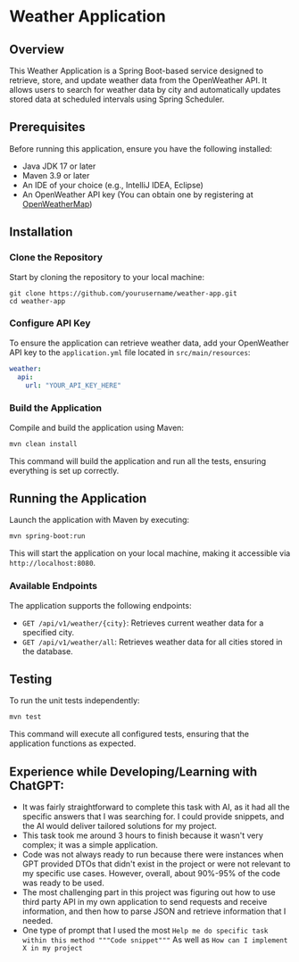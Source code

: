 # Weather Application

## Overview

This Weather Application is a Spring Boot-based service designed to retrieve, store, and update weather data from the OpenWeather API. It allows users to search for weather data by city and automatically updates stored data at scheduled intervals using Spring Scheduler.

## Prerequisites

Before running this application, ensure you have the following installed:
- Java JDK 17 or later
- Maven 3.9 or later
- An IDE of your choice (e.g., IntelliJ IDEA, Eclipse)
- An OpenWeather API key (You can obtain one by registering at [OpenWeatherMap](https://openweathermap.org/appid))

## Installation

### Clone the Repository

Start by cloning the repository to your local machine:

```shell
git clone https://github.com/yourusername/weather-app.git
cd weather-app
```

### Configure API Key

To ensure the application can retrieve weather data, 
add your OpenWeather API key to the 
`application.yml` file located in `src/main/resources`:

```yaml
weather:
  api:
    url: "YOUR_API_KEY_HERE"
```

### Build the Application

Compile and build the application using Maven:

```bash
mvn clean install
```

This command will build the application and run all 
the tests, ensuring everything is set up correctly.

## Running the Application

Launch the application with Maven by executing:

```bash
mvn spring-boot:run
```

This will start the application on your local machine, making it accessible via `http://localhost:8080`.

### Available Endpoints

The application supports the following endpoints:

- `GET /api/v1/weather/{city}`: Retrieves current weather data for a specified city.
- `GET /api/v1/weather/all`: Retrieves weather data for all cities stored in the database.

## Testing

To run the unit tests independently:

```bash
mvn test
```

This command will execute all configured tests, 
ensuring that the application functions as expected.


## Experience while Developing/Learning with ChatGPT:
- It was fairly straightforward to complete this task 
with AI, as it had all the specific answers that 
I was searching for. I could provide snippets, 
and the AI would deliver tailored solutions for my project.
- This task took me around 3 hours to finish 
because it wasn't very complex; it was a simple application.
- Code was not always ready to run because there were 
instances when GPT provided DTOs that didn't exist in 
the project or were not relevant to my specific use cases. 
However, overall, about 90%-95% of the code was ready 
to be used.
- The most challenging part in this project was figuring
out how to use third party API in my own application
to send requests and receive information, and then
how to parse JSON and retrieve information that I needed.
- One type of prompt that I used the most `Help me do specific task
  within this method """Code snippet"""` As well as
```How can I implement X in my project```